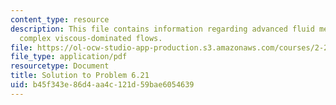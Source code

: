 ```yaml
---
content_type: resource
description: This file contains information regarding advanced fluid mechanics, more
  complex viscous-dominated flows.
file: https://ol-ocw-studio-app-production.s3.amazonaws.com/courses/2-25-advanced-fluid-mechanics-fall-2013/b45f343e86d4aa4c121d59bae6054639_MIT2_25F13_Solution6.21.pdf
file_type: application/pdf
resourcetype: Document
title: Solution to Problem 6.21
uid: b45f343e-86d4-aa4c-121d-59bae6054639
---
```

